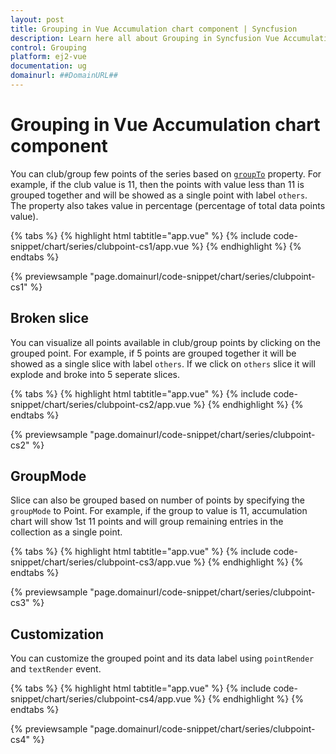 ```yaml
---
layout: post
title: Grouping in Vue Accumulation chart component | Syncfusion
description: Learn here all about Grouping in Syncfusion Vue Accumulation chart component of Syncfusion Essential JS 2 and more.
control: Grouping 
platform: ej2-vue
documentation: ug
domainurl: ##DomainURL##
---
```


# Grouping in Vue Accumulation chart component

You can club/group few points of the series based on [`groupTo`](https://ej2.syncfusion.com/vue/documentation/api/accumulation-chart/accumulationSeries/#groupto) property. For example, if the club value is 11, then the points with value less than 11 is grouped together and will be showed as a single point with label `others`. The property also takes value in percentage (percentage of total data points value).

{% tabs %}
{% highlight html tabtitle="app.vue" %}
{% include code-snippet/chart/series/clubpoint-cs1/app.vue %}
{% endhighlight %}
{% endtabs %}
        
{% previewsample "page.domainurl/code-snippet/chart/series/clubpoint-cs1" %}

## Broken slice

You can visualize all points available in club/group points by clicking on the grouped point. For example, if 5 points are grouped together it will be showed as a single slice with label `others`. If we click on `others` slice it will explode and broke into 5 seperate slices.

{% tabs %}
{% highlight html tabtitle="app.vue" %}
{% include code-snippet/chart/series/clubpoint-cs2/app.vue %}
{% endhighlight %}
{% endtabs %}
        
{% previewsample "page.domainurl/code-snippet/chart/series/clubpoint-cs2" %}

## GroupMode

Slice can also be grouped based on number of points by specifying the `groupMode` to Point. For example, if the group to value is 11, accumulation chart will show 1st 11 points and will group remaining entries in the collection as a single point.

{% tabs %}
{% highlight html tabtitle="app.vue" %}
{% include code-snippet/chart/series/clubpoint-cs3/app.vue %}
{% endhighlight %}
{% endtabs %}
        
{% previewsample "page.domainurl/code-snippet/chart/series/clubpoint-cs3" %}

## Customization

You can customize the grouped point and its data label using `pointRender` and `textRender` event.

{% tabs %}
{% highlight html tabtitle="app.vue" %}
{% include code-snippet/chart/series/clubpoint-cs4/app.vue %}
{% endhighlight %}
{% endtabs %}
        
{% previewsample "page.domainurl/code-snippet/chart/series/clubpoint-cs4" %}